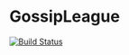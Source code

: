 GossipLeague
============

[![Build Status](https://travis-ci.org/TheGossip/GossipLeague.png)](https://travis-ci.org/TheGossip/GossipLeague)
